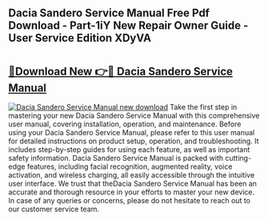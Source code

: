 ## Dacia Sandero Service Manual Free Pdf Download - Part-1iY New Repair Owner Guide - User Service Edition XDyVA

# <h2><a href="http://cf26017.oget.top/?id=Dacia+Sandero+Service+Manual">🔗Download New 👉🔴 Dacia Sandero Service Manual</a></h2>

[![Dacia Sandero Service Manual new download](https://i.imgur.com/5g1atiW.png)](http://cf26017.oget.top/?id=Dacia+Sandero+Service+Manual)
Take the first step in mastering your new Dacia Sandero Service Manual with this comprehensive user manual, covering installation, operation, and maintenance. Before using your Dacia Sandero Service Manual, please refer to this user manual for detailed instructions on product setup, operation, and troubleshooting. It includes step-by-step guides for using each feature, as well as important safety information. Dacia Sandero Service Manual is packed with cutting-edge features, including facial recognition, augmented reality, voice activation, and wireless charging, all easily accessible through the intuitive user interface. We trust that theDacia Sandero Service Manual has been an accurate and thorough resource in your efforts to master your new device. In case of any queries or concerns, please do not hesitate to reach out to our customer service team.
